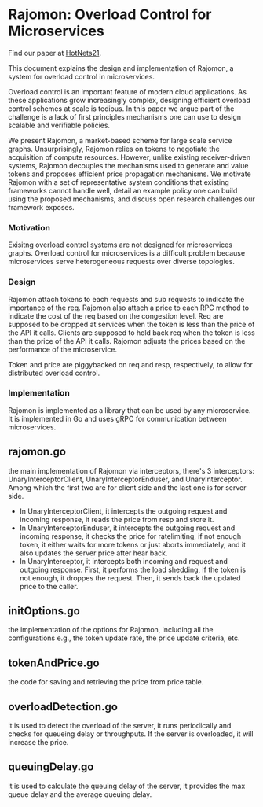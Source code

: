 # Rajomon: Overload Control for Microservices

Find our paper at [HotNets21](https://dl.acm.org/doi/10.1145/3484266.3487378).

This document explains the design and implementation of Rajomon, a system for overload control in microservices. 

Overload control is an important feature of modern cloud applications. As these applications grow increasingly complex, designing efficient overload control schemes at scale is tedious. In this paper we argue part of the challenge is a lack of first principles mechanisms one can use to design scalable and verifiable policies.

We present Rajomon, a market-based scheme for large scale service graphs. Unsurprisingly, Rajomon relies on tokens to negotiate the acquisition of compute resources. However, unlike existing receiver-driven systems, Rajomon decouples the mechanisms used to generate and value tokens and proposes efficient price propagation mechanisms. We motivate Rajomon with a set of representative system conditions that existing frameworks cannot handle well, detail an example policy one can build using the proposed mechanisms, and discuss open research challenges our framework exposes.


### Motivation
Exisitng overload control systems are not designed for microservices graphs. Overload control for microservices is a difficult problem because microservices serve heterogeneous requests over diverse topologies.

### Design
Rajomon attach tokens to each requests and sub requests to indicate the importance of the req. Rajomon also attach a price to each RPC method to indicate the cost of the req based on the congestion level. 
Req are supposed to be dropped at services when the token is less than the price of the API it calls. Clients are supposed to hold back req when the token is less than the price of the API it calls.
Rajomon adjusts the prices based on the performance of the microservice.

Token and price are piggybacked on req and resp, respectively, to allow for distributed overload control.

### Implementation
Rajomon is implemented as a library that can be used by any microservice. It is implemented in Go and uses gRPC for communication between microservices. 

## rajomon.go
the main implementation of Rajomon via interceptors, there's 3 interceptors: UnaryInterceptorClient, UnaryInterceptorEnduser, and UnaryInterceptor. Among which the first two are for client side and the last one is for server side. 
- In UnaryInterceptorClient, it intercepts the outgoing request and incoming response, it reads the price from resp and store it. 
- In UnaryInterceptorEnduser, it intercepts the outgoing request and incoming response, it checks the price for ratelimiting, if not enough token, it either waits for more tokens or just aborts immediately, and it also updates the server price after hear back.
- In UnaryInterceptor, it intercepts both incoming and request and outgoing response. First, it performs the load shedding, if the token is not enough, it droppes the request. Then, it sends back the updated price to the caller.

## initOptions.go
the implementation of the options for Rajomon, including all the configurations e.g., the token update rate, the price update criteria, etc.

## tokenAndPrice.go
the code for saving and retrieving the price from price table.

## overloadDetection.go
it is used to detect the overload of the server, it runs periodically and checks for queueing delay or throughputs. If the server is overloaded, it will increase the price.

## queuingDelay.go
it is used to calculate the queuing delay of the server, it provides the max queue delay and the average queuing delay.